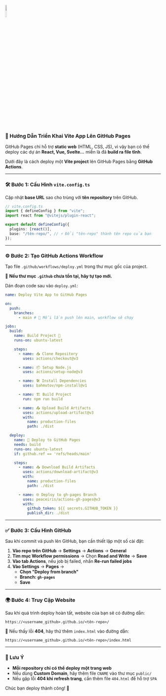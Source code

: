<img src="https://github.com/user-attachments/assets/cedfcf13-3634-4134-be70-430cb0904ee6" width="10%"><br/>
### 🚀 Hướng Dẫn Triển Khai Vite App Lên GitHub Pages  

GitHub Pages chỉ hỗ trợ **static web** (HTML, CSS, JS), vì vậy bạn có thể deploy các dự án **React, Vue, Svelte...** miễn là đã **build ra file tĩnh**.  

Dưới đây là cách deploy một **Vite project** lên GitHub Pages bằng **GitHub Actions**.  

---

### 🛠️ Bước 1: Cấu Hình `vite.config.ts`  
Cập nhật **base URL** sao cho trùng với **tên repository** trên GitHub.  

```ts
// vite.config.ts
import { defineConfig } from "vite";
import react from "@vitejs/plugin-react";

export default defineConfig({
  plugins: [react()],
  base: "/tên-repo/", // ⚡ Đổi "tên-repo" thành tên repo của bạn
});
```

---

### ⚙️ Bước 2: Tạo GitHub Actions Workflow  
Tạo file `.github/workflows/deploy.yml` trong thư mục gốc của project.  

📌 **Nếu thư mục `.github` chưa tồn tại, hãy tự tạo mới.**  

Dán đoạn code sau vào `deploy.yml`:  

```yaml
name: Deploy Vite App to GitHub Pages

on:
  push:
    branches:
      - main # 🔄 Mỗi lần push lên main, workflow sẽ chạy

jobs:
  build:
    name: Build Project 🔨
    runs-on: ubuntu-latest

    steps:
      - name: 📥 Clone Repository
        uses: actions/checkout@v3

      - name: 📦 Setup Node.js
        uses: actions/setup-node@v3

      - name: 🛠️ Install Dependencies
        uses: bahmutov/npm-install@v1

      - name: 🏗️ Build Project
        run: npm run build

      - name: 📤 Upload Build Artifacts
        uses: actions/upload-artifact@v3
        with:
          name: production-files
          path: ./dist

  deploy:
    name: 🚀 Deploy to GitHub Pages
    needs: build
    runs-on: ubuntu-latest
    if: github.ref == 'refs/heads/main'

    steps:
      - name: 📥 Download Build Artifacts
        uses: actions/download-artifact@v3
        with:
          name: production-files
          path: ./dist

      - name: 🌐 Deploy to gh-pages Branch
        uses: peaceiris/actions-gh-pages@v3
        with:
          github_token: ${{ secrets.GITHUB_TOKEN }}
          publish_dir: ./dist
```

---

### ✅ Bước 3: Cấu Hình GitHub  
Sau khi commit và push lên GitHub, bạn cần thiết lập một số cài đặt:  

1. **Vào repo trên GitHub** → **Settings** → **Actions** → **General**  
2. **Tìm mục Workflow permissions** → Chọn **Read and Write** → **Save**  
3. **Vào tab Actions**, nếu job bị failed, nhấn **Re-run failed jobs**  
4. **Vào Settings** → **Pages** →  
   - **Chọn "Deploy from branch"**  
   - **Branch: `gh-pages`**  
   - **Save**  

---

### 🌍 Bước 4: Truy Cập Website  
Sau khi quá trình deploy hoàn tất, website của bạn sẽ có đường dẫn:  

```
https://<username_github>.github.io/<tên-repo>/
```

📌 Nếu thấy lỗi **404**, hãy thử thêm `index.html` vào đường dẫn:  

```
https://<username_github>.github.io/<tên-repo>/index.html
```

---

### 🎯 Lưu Ý  
- **Mỗi repository chỉ có thể deploy một trang web**  
- Nếu dùng **Custom Domain**, hãy thêm file `CNAME` vào thư mục `public/`  
- Nếu gặp lỗi **404 khi refresh trang**, cần thêm file `404.html` để hỗ trợ `SPA`  

Chúc bạn deploy thành công! 🚀
